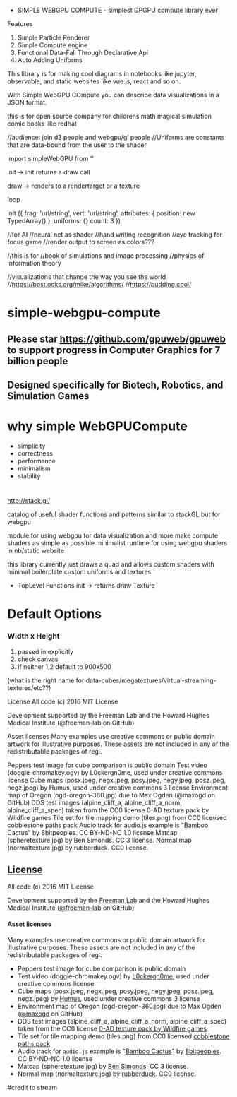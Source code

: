 - SIMPLE WEBGPU COMPUTE - 
simplest GPGPU compute library ever


Features 
1. Simple Particle Renderer 
2. Simple Compute engine
3. Functional Data-Fall Through Declarative Api
4. Auto Adding Uniforms 


This library is for making cool diagrams in notebooks like jupyter, observable, and static websites like vue.js, react and so on. 

With Simple WebGPU COmpute you can describe data visualizations in a JSON format.




this is for open source company for childrens math magical simulation comic books like redhat



//audience: join d3 people and webgpu/gl people
//Uniforms are constants that are data-bound from the user to the shader 




import simpleWebGPU from ''


init -> init returns a draw call

draw -> renders to a rendertarget or a texture

loop







init ({
  frag: 'url/string',
  vert: 'url/string',
  attributes: {
    position: new TypedArray()
  },
  uniforms: {}
  count: 3
})












































//for AI 
//neural net as shader
//hand writing recognition
//eye tracking for focus game
//render output to screen as colors???

//this is for 
//book of simulations and image processing 
//physics of information theory

//visualizations that change the way you see the world
//https://bost.ocks.org/mike/algorithms/
//https://pudding.cool/


# simple-webgpu-compute
## Please star https://github.com/gpuweb/gpuweb to support progress in Computer Graphics for 7 billion people
## Designed specifically for Biotech, Robotics, and Simulation Games


# why simple WebGPUCompute
* simplicity
* correctness
* performance
* minimalism
* stability

# 
http://stack.gl/

catalog of useful shader functions and patterns similar to stackGL but for webgpu

module for using webgpu for data visualization and more
make compute shaders as simple as possible
minimalist runtime for using webgpu shaders in nb/static website




this library currently just draws a quad and allows
  custom shaders with minimal boilerplate
  custom uniforms and textures 

* TopLevel Functions
init -> returns draw
Texture 

# Default Options
### Width x Height
1. passed in explicitly
2. check canvas 
3. if neither 1,2 default to 900x500

(what is the right name for data-cubes/megatextures/virtual-streaming-textures/etc??)




License
All code (c) 2016 MIT License

Development supported by the Freeman Lab and the Howard Hughes Medical Institute (@freeman-lab on GitHub)

Asset licenses
Many examples use creative commons or public domain artwork for illustrative purposes. These assets are not included in any of the redistributable packages of regl.

Peppers test image for cube comparison is public domain
Test video (doggie-chromakey.ogv) by L0ckergn0me, used under creative commons license
Cube maps (posx.jpeg, negx.jpeg, posy.jpeg, negy.jpeg, posz.jpeg, negz.jpeg) by Humus, used under creative commons 3 license
Environment map of Oregon (ogd-oregon-360.jpg) due to Max Ogden (@maxogd on GitHub)
DDS test images (alpine_cliff_a, alpine_cliff_a_norm, alpine_cliff_a_spec) taken from the CC0 license 0-AD texture pack by Wildfire games
Tile set for tile mapping demo (tiles.png) from CC0 licensed cobblestone paths pack
Audio track for audio.js example is "Bamboo Cactus" by 8bitpeoples. CC BY-ND-NC 1.0 license
Matcap (spheretexture.jpg) by Ben Simonds. CC 3 license.
Normal map (normaltexture.jpg) by rubberduck. CC0 license.

## [License](LICENSE)

All code (c) 2016 MIT License

Development supported by the [Freeman Lab](https://www.janelia.org/lab/freeman-lab) and the Howard Hughes Medical Institute ([@freeman-lab](https://github.com/freeman-lab) on GitHub)

#### Asset licenses

Many examples use creative commons or public domain artwork for illustrative purposes.  These assets are not included in any of the redistributable packages of regl.

* Peppers test image for cube comparison is public domain
* Test video (doggie-chromakey.ogv) by [L0ckergn0me](https://archive.org/details/L0ckergn0me-PixieGreenScreen446), used under creative commons license
* Cube maps (posx.jpeg, negx.jpeg, posy.jpeg, negy.jpeg, posz.jpeg, negz.jpeg) by [Humus](http://www.humus.name/index.php?page=Textures), used under creative commons 3 license
* Environment map of Oregon (ogd-oregon-360.jpg) due to Max Ogden ([@maxogd](https://github.com/maxogden) on GitHub)
* DDS test images (alpine_cliff_a, alpine_cliff_a_norm, alpine_cliff_a_spec) taken from the CC0 license [0-AD texture pack by Wildfire games](http://opengameart.org/content/0-ad-textures)
* Tile set for tile mapping demo (tiles.png) from CC0 licensed [cobblestone paths pack](http://opengameart.org/content/rpg-tiles-cobble-stone-paths-town-objects)
* Audio track for `audio.js` example is "[Bamboo Cactus](https://archive.org/details/8bp033)" by [8bitpeoples](https://archive.org/details/8bitpeoples).  CC BY-ND-NC 1.0 license
* Matcap (spheretexture.jpg) by [Ben Simonds](https://bensimonds.com/2010/07/30/matcap-generator/). CC 3 license.
* Normal map (normaltexture.jpg) by [rubberduck](http://opengameart.org/node/21219). CC0 license.


#credit to stream 